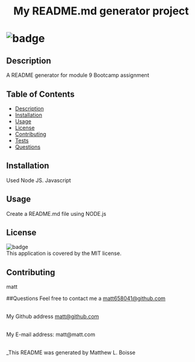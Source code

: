   <h1 align='center'>My README.md generator project<h1/> 

  ![badge](https://img.shields.io/badge/license-MIT-brightgreen)<br />
  

  ## Description
  A README generator for module 9 Bootcamp assignment

  ## Table of Contents
  - [Description](#description)
  - [Installation](#installation)
  - [Usage](#usage)
  - [License](#license)
  - [Contributing](#contributing)
  - [Tests](#tests)
  - [Questions](#questions)
  
  ## Installation
  Used Node JS. Javascript

  ## Usage
  Create a README.md file using NODE.js

  ## License
  ![badge](https://img.shields.io/badge/license-MIT-brightgreen)
  <br />
  This application is covered by the MIT license. 

  ## Contributing
   matt 
   
  ##Questions 
  Feel free to contact me a matt658041@github.com<br/>
  <br/>

  My Github address [matt@github.com](https://github.com/matt658041@github.com)<br />

  <br/>
  My E-mail address: matt@matt.com<br/><br/>

  _This README was generated by Matthew L. Boisse